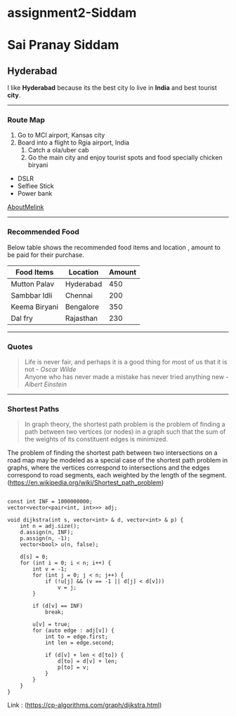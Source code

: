 # assignment2-Siddam
# Sai Pranay Siddam
## Hyderabad
I like **Hyderabad** because its the best city lo live in **India** and best tourist **city**.

---

### Route Map

1. Go to MCI airport, Kansas city
2. Board into a flight to Rgia airport, India     
    1. Catch a ola/uber cab   
    2. Go the main city and enjoy tourist spots and food specially chicken biryani
* DSLR
* Selfiee Stick
* Power bank

[AboutMelink](AboutMe.md)

---
### Recommended Food

Below table shows the recommended food items and location , amount to be paid for their purchase.

|  Food Items    |    Location      |     Amount     |
|   ------       |    --------      |    --------    |
| Mutton Palav   |   Hyderabad      |      450       |
| Sambbar Idli   |   Chennai        |      200       |
| Keema Biryani  |   Bengalore      |      350       |
| Dal fry        |   Rajasthan      |      230       |

---

### Quotes

> Life is never fair, and perhaps it is a good thing for most of us that it is not - *Oscar Wilde*   
> Anyone who has never made a mistake has never tried anything new - *Albert Einstein*

---

### Shortest Paths

> In graph theory, the shortest path problem is the problem of finding a path between two vertices (or nodes) in a graph such that the sum of the weights of its constituent edges is minimized.

The problem of finding the shortest path between two intersections on a road map may be modeled as a special case of the shortest path problem in graphs, where the vertices correspond to intersections and the edges correspond to road segments, each weighted by the length of the segment.
(<https://en.wikipedia.org/wiki/Shortest_path_problem>)

```

const int INF = 1000000000;
vector<vector<pair<int, int>>> adj;

void dijkstra(int s, vector<int> & d, vector<int> & p) {
    int n = adj.size();
    d.assign(n, INF);
    p.assign(n, -1);
    vector<bool> u(n, false);

    d[s] = 0;
    for (int i = 0; i < n; i++) {
        int v = -1;
        for (int j = 0; j < n; j++) {
            if (!u[j] && (v == -1 || d[j] < d[v]))
                v = j;
        }

        if (d[v] == INF)
            break;

        u[v] = true;
        for (auto edge : adj[v]) {
            int to = edge.first;
            int len = edge.second;

            if (d[v] + len < d[to]) {
                d[to] = d[v] + len;
                p[to] = v;
            }
        }
    }
}

```
Link : (<https://cp-algorithms.com/graph/dijkstra.html>)





